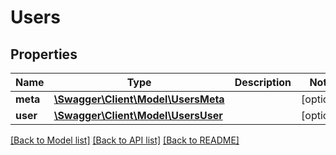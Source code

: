 # Users

## Properties
Name | Type | Description | Notes
------------ | ------------- | ------------- | -------------
**meta** | [**\Swagger\Client\Model\UsersMeta**](UsersMeta.md) |  | [optional] 
**user** | [**\Swagger\Client\Model\UsersUser**](UsersUser.md) |  | [optional] 

[[Back to Model list]](../README.md#documentation-for-models) [[Back to API list]](../README.md#documentation-for-api-endpoints) [[Back to README]](../README.md)


